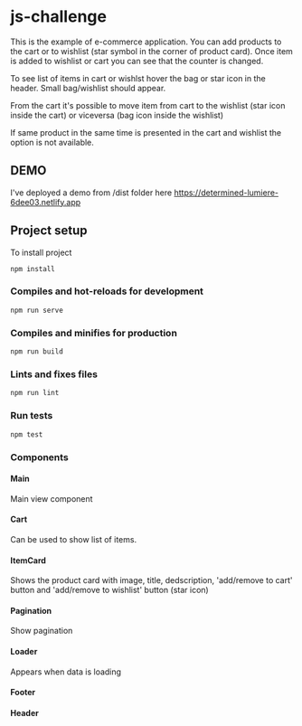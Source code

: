 # js-challenge

This is the example of e-commerce application. You can add products to the cart or to wishlist (star symbol in the corner of product card).
Once item is added to wishlist or cart you can see that the counter is changed.

To see list of items in cart or wishlst hover the bag or star icon in the header. Small bag/wishlist should appear.

From the cart it's possible to move item from cart to the wishlist (star icon inside the cart) or viceversa (bag icon inside the wishlist)

If same product in the same time is presented in the cart and wishlist the option is not available.

## DEMO
I've deployed a demo from /dist folder here
https://determined-lumiere-6dee03.netlify.app

## Project setup
To install project
```
npm install
```

### Compiles and hot-reloads for development
```
npm run serve
```

### Compiles and minifies for production
```
npm run build
```

### Lints and fixes files
```
npm run lint
```

### Run tests
```
npm test
```

### Components

#### Main
Main view component 

#### Cart

Can be used to show list of items.

#### ItemCard

Shows the product card with image, title, dedscription, 'add/remove to cart' button and 'add/remove to wishlist' button (star icon)

#### Pagination

Show pagination 

#### Loader

Appears when data is loading

#### Footer
#### Header